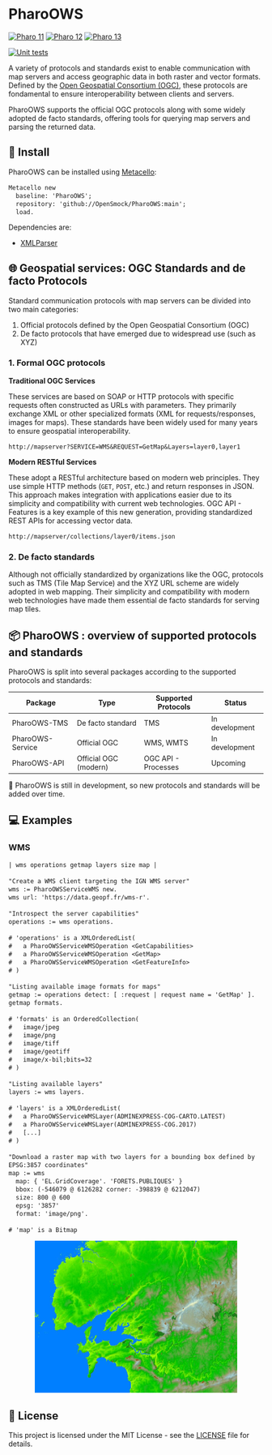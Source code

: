 # PharoOWS

[![Pharo 11](https://img.shields.io/badge/Pharo-11-%23aac9ff.svg)](https://pharo.org/download)
[![Pharo 12](https://img.shields.io/badge/Pharo-12-%23aac9ff.svg)](https://pharo.org/download)
[![Pharo 13](https://img.shields.io/badge/Pharo-13-%23aac9ff.svg)](https://pharo.org/download)

[![Unit tests](https://github.com/OpenSmock/PharoOWS/actions/workflows/test.yml/badge.svg)](https://github.com/OpenSmock/PharoOWS/actions/workflows/test.yml)

A variety of protocols and standards exist to enable communication with map
servers and access geographic data in both raster and vector formats. Defined
by the [Open Geospatial Consortium (OGC)](https://www.ogc.org/), these
protocols are fondamental to ensure interoperability between clients and
servers.

PharoOWS supports the official OGC protocols along with some widely adopted de
facto standards, offering tools for querying map servers and parsing the
returned data.


## :wrench: Install

PharoOWS can be installed using [Metacello](https://github.com/Metacello/metacello):

```smalltalk
Metacello new
  baseline: 'PharoOWS';
  repository: 'github://OpenSmock/PharoOWS:main';
  load.
```

Dependencies are:

  - [XMLParser](https://github.com/pharo-contributions/XML-XMLParser)


## :globe_with_meridians: Geospatial services: OGC Standards and de facto Protocols

Standard communication protocols with map servers can be divided into two main
categories:

1. Official protocols defined by the Open Geospatial Consortium (OGC)
2. De facto protocols that have emerged due to widespread use (such as XYZ)

### 1. Formal OGC protocols

**Traditional OGC Services**

These services are based on SOAP or HTTP protocols with specific requests often
constructed as URLs with parameters. They primarily exchange XML or other
specialized formats (XML for requests/responses, images for maps). These
standards have been widely used for many years to ensure geospatial
interoperability.

```console
http://mapserver?SERVICE=WMS&REQUEST=GetMap&Layers=layer0,layer1
```

**Modern RESTful Services**

These adopt a RESTful architecture based on modern web principles. They use
simple HTTP methods (`GET`, `POST`, etc.) and return responses in JSON. This
approach makes integration with applications easier due to its simplicity and
compatibility with current web technologies. OGC API - Features is a key
example of this new generation, providing standardized REST APIs for accessing
vector data.

```console
http://mapserver/collections/layer0/items.json
```

### 2. De facto standards

Although not officially standardized by organizations like the OGC, protocols
such as TMS (Tile Map Service) and the XYZ URL scheme are widely adopted in web
mapping. Their simplicity and compatibility with modern web technologies have
made them essential de facto standards for serving map tiles.


## :package: PharoOWS : overview of supported protocols and standards

PharoOWS is split into several packages according to the supported protocols
and standards:

| Package           | Type                  | Supported Protocols               | Status           |
|-------------------|-----------------------|-----------------------------------|------------------|
| PharoOWS-TMS      | De facto standard     | TMS                               | In development   |
| PharoOWS-Service  | Official OGC          | WMS, WMTS                         | In development   |
| PharoOWS-API      | Official OGC (modern) | OGC API - Processes               | Upcoming         |


:loudspeaker: PharoOWS is still in development, so new protocols and standards
will be added over time.

## :computer: Examples

### WMS

```smalltalk
| wms operations getmap layers size map |

"Create a WMS client targeting the IGN WMS server"
wms := PharoOWSServiceWMS new.
wms url: 'https://data.geopf.fr/wms-r'.

"Introspect the server capabilities"
operations := wms operations.

# 'operations' is a XMLOrderedList(
#   a PharoOWSServiceWMSOperation <GetCapabilities>
#   a PharoOWSServiceWMSOperation <GetMap>
#   a PharoOWSServiceWMSOperation <GetFeatureInfo>
# )

"Listing available image formats for maps"
getmap := operations detect: [ :request | request name = 'GetMap' ].
getmap formats.

# 'formats' is an OrderedCollection(
#   image/jpeg
#   image/png
#   image/tiff
#   image/geotiff
#   image/x-bil;bits=32
# )

"Listing available layers"
layers := wms layers.

# 'layers' is a XMLOrderedList(
#   a PharoOWSServiceWMSLayer(ADMINEXPRESS-COG-CARTO.LATEST)
#   a PharoOWSServiceWMSLayer(ADMINEXPRESS-COG.2017)
#   [...]
# )

"Download a raster map with two layers for a bounding box defined by EPSG:3857 coordinates"
map := wms
  map: { 'EL.GridCoverage'. 'FORETS.PUBLIQUES' }
  bbox: (-546079 @ 6126282 corner: -398839 @ 6212047)
  size: 800 @ 600
  epsg: '3857'
  format: 'image/png'.

# 'map' is a Bitmap
```

<p align="center">
  <img src="doc/wms.png" alt="WMS map" width="400"/>
</p>


## :page_facing_up: License

This project is licensed under the MIT License - see the [LICENSE](LICENSE)
file for details.

